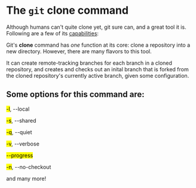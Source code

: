 # The `git` **clone** command

Although humans can't quite clone yet, git sure can, and a great tool it is. Following are a few of its <u>capabilities</u>:

Git's **clone** command has *one* function at its core: clone a repository into a new directory. However, there are many flavors to this tool.

It can create remote-tracking branches for each branch in a cloned repository, and creates and checks out an inital branch that is forked from the cloned repository's currently active branch, given some configuration.

## Some options for this command are:

<mark>-l</mark>, --local

<mark>-s</mark>, --shared

<mark>-q</mark>, --quiet

<mark>-v</mark>, --verbose

<mark>--progress</mark>

<mark>-n</mark>, --no-checkout

and many more!
